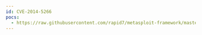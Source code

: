 ```yaml
---
id: CVE-2014-5266
pocs:
  - https://raw.githubusercontent.com/rapid7/metasploit-framework/master/modules/auxiliary/dos/http/wordpress_xmlrpc_dos.rb
---
```

